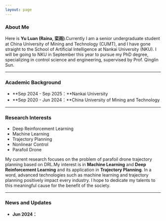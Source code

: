 ```yaml
---
layout: page
---
```


### About Me

Here is **Yu Luan (Raina, 栾雨)**.Currently I am a senior undergraduate student at China University of Mining and Technology (CUMT), and I have gone straight to the School of Artificial Intelligence at Nankai University (NKU). I will be going to NKU in September this year to pursue my PhD degree, specializing in control science and engineering, supervised by Prof. Qinglin Sun.

------

### Academic Background

- **Sep 2024 - Sep 2025：**Nankai University
- **Sep 2020 - Jun 2024：**China University of Mining and Technology

---

### Research Interests

- Deep Reinforcement Learning
- Machine Learning
- Trajectory Planning
- Nonlinear Control
- Parafoil Drone

My current research focuses on the problem of parafoil drone trajectory planning based on DRL.My interest is in **Machine Learning**  and **Deep Reinforcement Learning** and its application in **Trajectory Planning**. In a word, advanced technologies such as machine learning and trajectory planning positively impact every industry. I hope to dedicate my talents to this meaningful cause for the benefit of the society.

---

### News and Updates

- **Jun 2024：**

